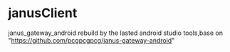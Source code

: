 # janusClient
janus_gateway_android rebuild by the lasted android studio tools,base on "https://github.com/pcgpcgpcg/janus-gateway-android"
